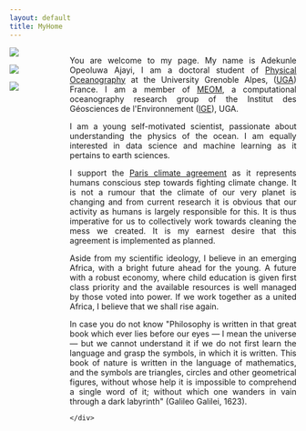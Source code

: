 ```yaml
---
layout: default
title: MyHome
---
```

<style type="text/css">
#wrap {
width:750px;
margin:0 auto;
}
#left_col {
float:left;
width:auto;height:auto;max-width: 20.0% ;
}
#right_col {
float:right;
width:auto;height:auto;max-width: 79.0% ;
}
</style>

<div style="display: flex;">

<div id="wrap">
    <div id="left_col">
    <img src="{{site.baseurl}}/img/AJ.jpeg" align="middle" style="width:auto;height:auto;max-width: 100.0% ;"> <br>
    <p></p>
    <img src="{{site.baseurl}}/img/Africa_1.jpeg" align="middle" style="width:auto;height:auto;max-width: 100.0% ;"> <br>
    <p></p>
    <a href="https://en.wikipedia.org/wiki/Climate_change" target="_blank"><img src="{{site.baseurl}}/img/climate_change.jpg" align="middle" style="width:auto;height:auto;max-width: 100.0% ;"> </a><br>
    </div>

<div id="right_col">
<p style='text-align: justify;'>
You are welcome to my page. My name is Adekunle Opeoluwa Ajayi, I am a doctoral student of <a href="https://en.wikipedia.org/wiki/Physical_oceanography" target="_blank">Physical Oceanography</a> at the University Grenoble Alpes, (<a href="http://www.univ-grenoble-alpes.fr/" target="_blank">UGA</a>) France. I am a member of <a href="http://meom-group.github.io/" target="_blank">MEOM</a>, a computational oceanography research group of the Institut des Géosciences de l'Environnement (<a href="http://www.ige-grenoble.fr/" target="_blank">IGE</a>), UGA.</p>

<p style='text-align: justify;'>
I am a young self-motivated scientist, passionate about understanding the physics of the ocean. I am equally interested in data science and machine learning as it pertains to earth sciences.</p>

<p style='text-align: justify;'>
I support the <a href="https://en.wikipedia.org/wiki/Paris_Agreement" target="_blank"> Paris climate agreement</a> as it represents humans conscious step towards fighting climate change. It is not a rumour that the climate of our very planet is changing and from current research it is obvious that our activity as humans is largely responsible for this. It is thus imperative for us to collectively work towards cleaning the mess we created. It is my earnest desire that this agreement is implemented as planned.</p>

<p style='text-align: justify;'>
Aside from my scientific ideology, I believe in an emerging Africa, with a bright future ahead for the young. A future with a robust economy, where child education is given first class priority and the available resources is well managed by those voted into power. If we work together as a united Africa, I believe that we shall rise again.</p>

<p style='text-align: justify;'>
In case you do not know "Philosophy is written in that great book which ever lies before our eyes — I mean the universe — but we cannot understand it if we do not first learn the language and grasp the symbols, in which it is written. This book of nature is written in the language of mathematics, and the symbols are triangles, circles and other geometrical figures, without whose help it is impossible to comprehend a single word of it; without which one wanders in vain through a dark labyrinth" (Galileo Galilei, 1623).
</p>

    
    </div>
 </div>
</div>



<!---

 -->






